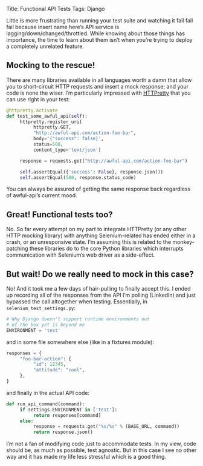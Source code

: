 Title: Functional API Tests
Tags: Django

Little is more frustrating than running your test suite and watching it fail fail fail because insert name here’s API service is lagging/down/changed/throttled. While knowing about those things has importance, the time to learn about them isn’t when you’re trying to deploy a completely unrelated feature.

## Mocking to the rescue!

There are many libraries available in all languages worth a damn that allow you to short-circuit HTTP requests and insert a mock response; and your code is none the wiser. I’m particularly impressed with [HTTPretty][] that you can use right in your test:

```python
@httpretty.activate
def test_some_awful_api(self):
     httpretty.register_uri(
          httpretty.GET,
          "http://awful-api.com/action-foo-bar",
          body='{"success": false}',
          status=500,
          content_type='text/json')

     response = requests.get("http://awful-api.com/action-foo-bar")

     self.assertEqual({'success': False}, response.json())
     self.assertEqual(500, response.status_code)
```

You can always be assured of getting the same response back regardless of awful-api’s current mood.

## Great! Functional tests too?

No. So far every attempt on my part to integrate HTTPretty (or any other HTTP mocking library) with anything Selenium-related has ended either in a crash, or an unresponsive state. I’m assuming this is related to the monkey-patching these libraries do to the core Python libraries which interrupts communication with Selenium’s web driver as a side-effect.

## But wait! Do we really need to mock in this case?

No! And it took me a few days of hair-pulling to finally accept this. I ended up recording all of the responses from the API I’m polling (LinkedIn) and just bypassed the call altogether when testing. Essentially, in ``selenium_test_settings.py``:

```python
# Why Django doesn't support runtime environments out
# of the box yet is beyond me
ENVIRONMENT = 'test'
```

and in some file somewhere else (like in a fixtures module):

```python
responses = {
     "foo-bar-action": {
          "id": 12345,
          "attitude": "cool",
     },
}
```

and finally in the actual API code:

```python
def run_api_command(command):
     if settings.ENVIRONMENT in ['test']:
          return responses[command]
     else:
          response = requests.get("%s/%s" % (BASE_URL, command))
          return response.json()
```

I’m not a fan of modifying code just to accommodate tests. In my view, code should be, as much as possible, test agnostic. But in this case I see no other way and it has made my life less stressful which is a good thing.


[HTTPretty]: https://github.com/gabrielfalcao/HTTPretty
